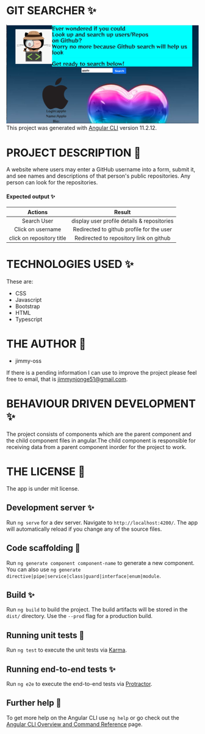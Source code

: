    # GIT SEARCHER &#10024;
   ![my screenshot](./Screenshot/Screen.jpg)
This project was generated with [Angular CLI](https://github.com/angular/angular-cli) version 11.2.12.
# PROJECT DESCRIPTION &#127800;
 A website where users may enter a GitHub username into a form, submit it, and see names and descriptions of that person's public repositories. Any person can look for the repositories.
#### Expected output &#10024;
| Actions  | Result        |
| :-------------: |:--------------:|
| Search User      | display user profile details & repositories |
| Click on username      | Redirected to github profile for the user      |
| click on repository title | Redirected to repository link on github      |
 # TECHNOLOGIES USED &#10024;
 These are:<ul>
        <li>CSS</li>
        <li>Javascript</li>
        <li>Bootstrap</li>
        <li>HTML</li>
        <li>Typescript</li>
             </ul>
# THE AUTHOR &#129409;
<ul>
<li>jimmy-oss</li>
    </ul>
    
If there is a pending information I can use to improve the project please feel free to email,
that is jimmynjonge51@gmail.com.
# BEHAVIOUR DRIVEN DEVELOPMENT &#10024;
The project consists of components which are the parent component and the child component files in angular.The child component is responsible for receiving data from a parent component inorder for the project to 
work.
# THE LICENSE  &#127800;
The app is under mit license.

## Development server &#10024;

Run `ng serve` for a dev server. Navigate to `http://localhost:4200/`. The app will automatically reload if you change any of the source files.

## Code scaffolding &#127800;

Run `ng generate component component-name` to generate a new component. You can also use `ng generate directive|pipe|service|class|guard|interface|enum|module`.

## Build &#10024;

Run `ng build` to build the project. The build artifacts will be stored in the `dist/` directory. Use the `--prod` flag for a production build.

## Running unit tests &#127800;

Run `ng test` to execute the unit tests via [Karma](https://karma-runner.github.io).

## Running end-to-end tests &#10024;

Run `ng e2e` to execute the end-to-end tests via [Protractor](http://www.protractortest.org/).

## Further help  &#127800;

To get more help on the Angular CLI use `ng help` or go check out the [Angular CLI Overview and Command Reference](https://angular.io/cli) page.
